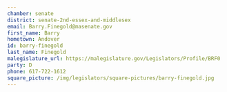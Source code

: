 ```yaml
---
chamber: senate
district: senate-2nd-essex-and-middlesex
email: Barry.Finegold@masenate.gov
first_name: Barry
hometown: Andover
id: barry-finegold
last_name: Finegold
malegislature_url: https://malegislature.gov/Legislators/Profile/BRF0
party: D
phone: 617-722-1612
square_picture: /img/legislators/square-pictures/barry-finegold.jpg
---
```

